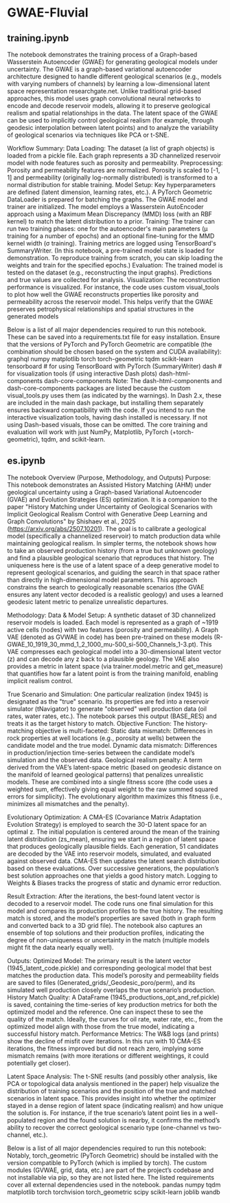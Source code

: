 # GWAE-Fluvial

## training.ipynb 
The notebook demonstrates the training process of a Graph-based Wasserstein Autoencoder (GWAE) for generating geological models under uncertainty. The GWAE is a graph-based variational autoencoder architecture designed to handle different geological scenarios (e.g., models with varying numbers of channels) by learning a low-dimensional latent space representation
researchgate.net. Unlike traditional grid-based approaches, this model uses graph convolutional neural networks to encode and decode reservoir models, allowing it to preserve geological realism and spatial relationships in the data. The latent space of the GWAE can be used to implicitly control geological realism (for example, through geodesic interpolation between latent points) and to analyze the variability of geological scenarios via techniques like PCA or t-SNE. 

Workflow Summary:
Data Loading: The dataset (a list of graph objects) is loaded from a pickle file. Each graph represents a 3D channelized reservoir model with node features such as porosity and permeability.
Preprocessing: Porosity and permeability features are normalized. Porosity is scaled to [-1, 1] and permeability (originally log-normally distributed) is transformed to a normal distribution for stable training.
Model Setup: Key hyperparameters are defined (latent dimension, learning rates, etc.). A PyTorch Geometric DataLoader is prepared for batching the graphs. The GWAE model and trainer are initialized. The model employs a Wasserstein AutoEncoder approach using a Maximum Mean Discrepancy (MMD) loss (with an RBF kernel) to match the latent distribution to a prior.
Training: The trainer can run two training phases: one for the autoencoder's main parameters (µ training for a number of epochs) and an optional fine-tuning for the MMD kernel width (σ training). Training metrics are logged using TensorBoard's SummaryWriter. (In this notebook, a pre-trained model state is loaded for demonstration. To reproduce training from scratch, you can skip loading the weights and train for the specified epochs.)
Evaluation: The trained model is tested on the dataset (e.g., reconstructing the input graphs). Predictions and true values are collected for analysis.
Visualization: The reconstruction performance is visualized. For instance, the code uses custom visual_tools to plot how well the GWAE reconstructs properties like porosity and permeability across the reservoir model. This helps verify that the GWAE preserves petrophysical relationships and spatial structures in the generated models

Below is a list of all major dependencies required to run this notebook. These can be saved into a requirements.txt file for easy installation. Ensure that the versions of PyTorch and PyTorch Geometric are compatible (the combination should be chosen based on the system and CUDA availability):
graphql
numpy
matplotlib
torch
torch-geometric
tqdm
scikit-learn
tensorboard       # for using TensorBoard with PyTorch (SummaryWriter)
dash              # for visualization tools (if using interactive Dash plots)
dash-html-components
dash-core-components
Note: The dash-html-components and dash-core-components packages are listed because the custom visual_tools.py uses them (as indicated by the warnings). In Dash 2.x, these are included in the main dash package, but installing them separately ensures backward compatibility with the code. If you intend to run the interactive visualization tools, having dash installed is necessary. If not using Dash-based visuals, those can be omitted. The core training and evaluation will work with just NumPy, Matplotlib, PyTorch (+torch-geometric), tqdm, and scikit-learn.


## es.ipynb 
The notebook Overview (Purpose, Methodology, and Outputs)
Purpose: This notebook demonstrates an Assisted History Matching (AHM) under geological uncertainty using a Graph-based Variational Autoencoder (GVAE) and Evolution Strategies (ES) optimization. It is a companion to the paper "History Matching under Uncertainty of Geological Scenarios with Implicit Geological Realism Control with Generative Deep Learning and Graph Convolutions" by Shishaev et al., 2025 (https://arxiv.org/abs/2507.10201). The goal is to calibrate a geological model (specifically a channelized reservoir) to match production data while maintaining geological realism. In simpler terms, the notebook shows how to take an observed production history (from a true but unknown geology) and find a plausible geological scenario that reproduces that history. The uniqueness here is the use of a latent space of a deep generative model to represent geological scenarios, and guiding the search in that space rather than directly in high-dimensional model parameters. This approach constrains the search to geologically reasonable scenarios (the GVAE ensures any latent vector decoded is a realistic geology) and uses a learned geodesic latent metric to penalize unrealistic departures. 

Methodology:
Data & Model Setup: A synthetic dataset of 3D channelized reservoir models is loaded. Each model is represented as a graph of ~1919 active cells (nodes) with two features (porosity and permeability). A Graph VAE (denoted as GVWAE in code) has been pre-trained on these models (R-GWAE_10_1919_30_mmd_1_2_1000_mu-500_si-500_Channels_1-3.pt). This VAE compresses each geological model into a 30-dimensional latent vector (z) and can decode any z back to a plausible geology. The VAE also provides a metric in latent space (via trainer.model.metric and get_measure) that quantifies how far a latent point is from the training manifold, enabling implicit realism control.

True Scenario and Simulation: One particular realization (index 1945) is designated as the "true" scenario. Its properties are fed into a reservoir simulator (tNavigator) to generate "observed" well production data (oil rates, water rates, etc.). The notebook parses this output (BASE_RES) and treats it as the target history to match.
Objective Function: The history-matching objective is multi-faceted:
Static data mismatch: Differences in rock properties at well locations (e.g., porosity at wells) between the candidate model and the true model.
Dynamic data mismatch: Differences in production/injection time-series between the candidate model’s simulation and the observed data.
Geological realism penalty: A term derived from the VAE’s latent-space metric (based on geodesic distance on the manifold of learned geological patterns) that penalizes unrealistic models.
These are combined into a single fitness score (the code uses a weighted sum, effectively giving equal weight to the raw summed squared errors for simplicity). The evolutionary algorithm maximizes this fitness (i.e., minimizes all mismatches and the penalty).

Evolutionary Optimization: A CMA-ES (Covariance Matrix Adaptation Evolution Strategy) is employed to search the 30-D latent space for an optimal z. The initial population is centered around the mean of the training latent distribution (zs_mean), ensuring we start in a region of latent space that produces geologically plausible fields. Each generation, 51 candidates are decoded by the VAE into reservoir models, simulated, and evaluated against observed data. CMA-ES then updates the latent search distribution based on these evaluations. Over successive generations, the population’s best solution approaches one that yields a good history match. Logging to Weights & Biases tracks the progress of static and dynamic error reduction.

Result Extraction: After the iterations, the best-found latent vector is decoded to a reservoir model. The code runs one final simulation for this model and compares its production profiles to the true history. The resulting match is stored, and the model’s properties are saved (both in graph form and converted back to a 3D grid file). The notebook also captures an ensemble of top solutions and their production profiles, indicating the degree of non-uniqueness or uncertainty in the match (multiple models might fit the data nearly equally well).

Outputs:
Optimized Model: The primary result is the latent vector (1945_latent_code.pickle) and corresponding geological model that best matches the production data. This model’s porosity and permeability fields are saved to files (Generated_grids/_Geodesic_poro/perm), and its simulated well production closely overlaps the true scenario’s production.
History Match Quality: A DataFrame (1945_productions_opt_and_ref.pickle) is saved, containing the time-series of key production metrics for both the optimized model and the reference. One can inspect these to see the quality of the match. Ideally, the curves for oil rate, water rate, etc., from the optimized model align with those from the true model, indicating a successful history match.
Performance Metrics: The W&B logs (and prints) show the decline of misfit over iterations. In this run with 10 CMA-ES iterations, the fitness improved but did not reach zero, implying some mismatch remains (with more iterations or different weightings, it could potentially get closer).

Latent Space Analysis: The t-SNE results (and possibly other analysis, like PCA or topological data analysis mentioned in the paper) help visualize the distribution of training scenarios and the position of the true and matched scenarios in latent space. This provides insight into whether the optimizer stayed in a dense region of latent space (indicating realism) and how unique the solution is. For instance, if the true scenario’s latent point lies in a well-populated region and the found solution is nearby, it confirms the method’s ability to recover the correct geological scenario type (one-channel vs two-channel, etc.).

Below is a list of all major dependencies required to run this notebook: 
Notably, torch_geometric (PyTorch Geometric) should be installed with the version compatible to PyTorch (which is implied by torch). 
The custom modules (GVWAE, grid, data, etc.) are part of the project’s codebase and not installable via pip, so they are not listed here. 
The listed requirements cover all external dependencies used in the notebook.
pandas
numpy
tqdm
matplotlib
torch
torchvision
torch_geometric
scipy
scikit-learn
joblib
wandb
